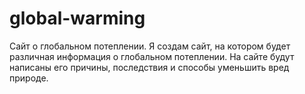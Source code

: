 # global-warming
Сайт о глобальном потеплении.
Я создам сайт, на котором будет различная информация о глобальном потеплении.
На сайте будут написаны его причины, последствия и способы уменьшить вред природе.
